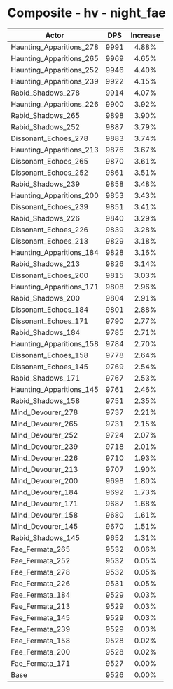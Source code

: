 # Composite - hv - night_fae
| Actor | DPS | Increase |
|---|:---:|:---:|
|Haunting_Apparitions_278|9991|4.88%|
|Haunting_Apparitions_265|9969|4.65%|
|Haunting_Apparitions_252|9946|4.40%|
|Haunting_Apparitions_239|9922|4.15%|
|Rabid_Shadows_278|9914|4.07%|
|Haunting_Apparitions_226|9900|3.92%|
|Rabid_Shadows_265|9898|3.90%|
|Rabid_Shadows_252|9887|3.79%|
|Dissonant_Echoes_278|9883|3.74%|
|Haunting_Apparitions_213|9876|3.67%|
|Dissonant_Echoes_265|9870|3.61%|
|Dissonant_Echoes_252|9861|3.51%|
|Rabid_Shadows_239|9858|3.48%|
|Haunting_Apparitions_200|9853|3.43%|
|Dissonant_Echoes_239|9851|3.41%|
|Rabid_Shadows_226|9840|3.29%|
|Dissonant_Echoes_226|9839|3.28%|
|Dissonant_Echoes_213|9829|3.18%|
|Haunting_Apparitions_184|9828|3.16%|
|Rabid_Shadows_213|9826|3.14%|
|Dissonant_Echoes_200|9815|3.03%|
|Haunting_Apparitions_171|9808|2.96%|
|Rabid_Shadows_200|9804|2.91%|
|Dissonant_Echoes_184|9801|2.88%|
|Dissonant_Echoes_171|9790|2.77%|
|Rabid_Shadows_184|9785|2.71%|
|Haunting_Apparitions_158|9784|2.70%|
|Dissonant_Echoes_158|9778|2.64%|
|Dissonant_Echoes_145|9769|2.54%|
|Rabid_Shadows_171|9767|2.53%|
|Haunting_Apparitions_145|9761|2.46%|
|Rabid_Shadows_158|9751|2.35%|
|Mind_Devourer_278|9737|2.21%|
|Mind_Devourer_265|9731|2.15%|
|Mind_Devourer_252|9724|2.07%|
|Mind_Devourer_239|9718|2.01%|
|Mind_Devourer_226|9710|1.93%|
|Mind_Devourer_213|9707|1.90%|
|Mind_Devourer_200|9698|1.80%|
|Mind_Devourer_184|9692|1.73%|
|Mind_Devourer_171|9687|1.68%|
|Mind_Devourer_158|9680|1.61%|
|Mind_Devourer_145|9670|1.51%|
|Rabid_Shadows_145|9652|1.31%|
|Fae_Fermata_265|9532|0.06%|
|Fae_Fermata_252|9532|0.05%|
|Fae_Fermata_278|9532|0.05%|
|Fae_Fermata_226|9531|0.05%|
|Fae_Fermata_184|9529|0.03%|
|Fae_Fermata_213|9529|0.03%|
|Fae_Fermata_145|9529|0.03%|
|Fae_Fermata_239|9529|0.03%|
|Fae_Fermata_158|9528|0.02%|
|Fae_Fermata_200|9528|0.02%|
|Fae_Fermata_171|9527|0.00%|
|Base|9526|0.00%|
